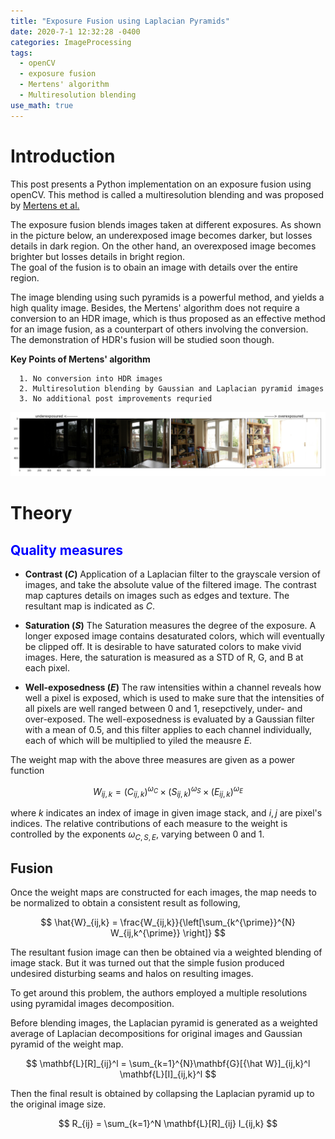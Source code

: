 ```yaml
---
title: "Exposure Fusion using Laplacian Pyramids"
date: 2020-7-1 12:32:28 -0400
categories: ImageProcessing
tags:
  - openCV 
  - exposure fusion
  - Mertens' algorithm
  - Multiresolution blending
use_math: true
---
```


# Introduction  

  This post presents a Python implementation on an exposure fusion using openCV. 
  This method is called a multiresolution blending and was proposed by [Mertens et al.](https://onlinelibrary.wiley.com/doi/abs/10.1111/j.1467-8659.2008.01171.x)
 
  The exposure fusion blends images taken at different exposures. 
  As shown in the picture below, an underexposed image becomes darker, but losses details in dark region. 
  On the other hand, an overexposed image becomes brighter but losses details in bright region.  
  The goal of the fusion is to obain an image with details over the entire region. 
  
  The image blending using such pyramids is a powerful method, and yields a high quality image. 
  Besides, the Mertens' algorithm does not require a conversion to an HDR image, which is thus proposed as an effective method for an image fusion, 
  as a counterpart of others involving the conversion. The demonstration of HDR's fusion will be studied soon though.  

  **Key Points of Mertens' algorithm**
  ``` 
    1. No conversion into HDR images 
    2. Multiresolution blending by Gaussian and Laplacian pyramid images  
    3. No additional post improvements requried 
  ```
 
 ![ ](/assets/images/house.png)
 
 
 
# Theory  

## <span style="color:blue"> Quality measures </span> 

 * **Contrast ($C$)**
    Application of a Laplacian filter to the grayscale version of images, and take the absolute value of the filtered image. The contrast map captures details on images such as edges and texture. The resultant map is indicated as $C$. 

 * **Saturation ($S$)** 
  The Saturation measures the degree of the exposure. A longer exposed image contains desaturated colors, which will eventually be clipped off. It is desirable to have saturated colors to make vivid images. Here, the saturation is measured as a STD of R, G, and B at each pixel.
  
 * **Well-exposedness ($E$)**
  The raw intensities within a channel reveals how well a pixel is exposed, which is used to make sure that the intensities of all pixels are well ranged between 0 and 1, resepctively, under- and over-exposed. The well-exposedness is evaluated by a Gaussian filter with a mean of 0.5, and this filter applies to each channel individually, each of which will be multiplied to yiled the meausre $E$. 

  The weight map with the above three measures are given as a power function

  $$ 
    W_{ij,k} = \left(C_{ij,k}\right)^{\omega_C}\times \left(S_{ij,k}\right)^{\omega_S} \times \left(E_{ij,k}\right)^{\omega_E}                            
  $$

  where $k$ indicates an index of image in given image stack, and $i,j$ are pixel's indices. The relative contributions of each measure to the weight is controlled by the exponents $\omega_{C,S,E}$, varying between 0 and 1.


## Fusion

  Once the weight maps are constructed for each images, the map needs to be normalized to obtain a consistent result as following,

  $$
    \hat{W}_{ij,k} = \frac{W_{ij,k}}{\left[\sum_{k^{\prime}}^{N} W_{ij,k^{\prime}} \right]}
  $$

  The resultant fusion image can then be obtained via a weighted blending of image stack. But it was turned out that the simple fusion produced undesired disturbing seams and halos on resulting images. 

  To get around this problem, the authors employed a multiple resolutions using pyramidal images decomposition. 

  Before blending images, the Laplacian pyramid is generated as a weighted average of Laplacian decompositions for original images and Gaussian pyramid of the weight map. 

  $$
    \mathbf{L}[R]_{ij}^l = \sum_{k=1}^{N}\mathbf{G}[{\hat W}]_{ij,k}^l \mathbf{L}[I]_{ij,k}^l
  $$

  Then the final result is obtained by collapsing the Laplacian pyramid up to the original image size. 

  $$
    R_{ij} = \sum_{k=1}^N \mathbf{L}[R]_{ij} I_{ij,k}
  $$


  
  
  
  
